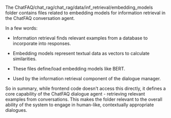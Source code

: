The ChatFAQ/chat_rag/chat_rag/data/inf_retrieval/embedding_models folder contains files related to embedding models for information retrieval in the ChatFAQ conversation agent.

In a few words:

- Information retrieval finds relevant examples from a database to incorporate into responses.

- Embedding models represent textual data as vectors to calculate similarities.

- These files define/load embedding models like BERT.

- Used by the information retrieval component of the dialogue manager.

So in summary, while frontend code doesn't access this directly, it defines a core capability of the ChatFAQ dialogue agent - retrieving relevant examples from conversations. This makes the folder relevant to the overall ability of the system to engage in human-like, contextually appropriate dialogues.
